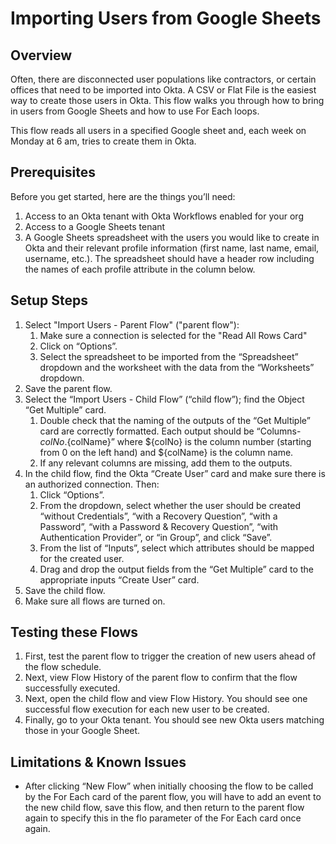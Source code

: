 # Importing Users from Google Sheets


## Overview

Often, there are disconnected user populations like contractors, or certain offices that need to be imported into Okta. A CSV or Flat File is the easiest way to create those users in Okta. This flow walks you through how to bring in users from Google Sheets and how to use For Each loops. 

This flow reads all users in a specified Google sheet and, each week on Monday at 6 am, tries to create them in Okta.   


## Prerequisites

Before you get started, here are the things you’ll need:

1. Access to an Okta tenant with Okta Workflows enabled for your org
2. Access to a Google Sheets tenant
3. A Google Sheets spreadsheet with the users you would like to create in Okta and their relevant profile information (first name, last name, email, username, etc.). The spreadsheet should have a header row including the names of each profile attribute in the column below.


## Setup Steps

1. Select "Import Users - Parent Flow" ("parent flow"):
    1. Make sure a connection is selected for the "Read All Rows Card"
    2. Click on “Options”.
    3. Select the spreadsheet to be imported from the “Spreadsheet” dropdown and the worksheet with the data from the “Worksheets” dropdown.
2. Save the parent flow.
3. Select the “Import Users - Child Flow” (“child flow”); find the Object “Get Multiple” card.
    1. Double check that the naming of the outputs of the “Get Multiple” card are correctly formatted. Each output should be “Columns-${colNo}.${colName}” where ${colNo} is the column number (starting from 0 on the left hand) and ${colName} is the column name.
    2. If any relevant columns are missing, add them to the outputs.
4. In the child flow, find the Okta “Create User” card and make sure there is an authorized connection. Then:
    1. Click “Options”.
    2. From the dropdown, select whether the user should be created “without Credentials”, “with a Recovery Question”, “with a Password”, “with a Password & Recovery Question”, “with Authentication Provider”, or “in Group”, and click “Save”.
    3. From the list of “Inputs”, select which attributes should be mapped for the created user.
    4. Drag and drop the output fields from the “Get Multiple” card to the appropriate inputs “Create User” card.
5. Save the child flow.
6. Make sure all flows are turned on. 

## Testing these Flows

1. First, test the parent flow to trigger the creation of new users ahead of the flow schedule.
2. Next, view Flow History of the parent flow to confirm that the flow successfully executed.
3. Next, open the child flow and view Flow History. You should see one successful flow execution for each new user to be created.
4. Finally, go to your Okta tenant. You should see new Okta users matching those in your Google Sheet.

## Limitations & Known Issues

* After clicking “New Flow” when initially choosing the flow to be called by the For Each card of the parent flow, you will have to add an event to the new child flow, save this flow, and then return to the parent flow again to specify this in the flo parameter of the For Each card once again.
